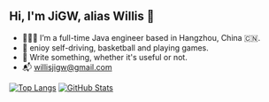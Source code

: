 <h2>Hi, I'm JiGW, alias Willis 👋</h2>



- 🧑🏻‍💻 I’m a full-time Java engineer based in Hangzhou, China 🇨🇳.
- 🚗 enioy self-driving, basketball and playing games.
- 👣 Write something, whether it's useful or not.
- 📬 [willisjigw@gmail.com](mailto:willisjigw@gmail.com)


[![Top Langs](https://github-readme-stats.vercel.app/api/top-langs/?username=jigw24&theme=transparent)](https://github.com/jigw24/)
[![GitHub Stats](https://github-readme-stats.vercel.app/api?username=jigw24&theme=transparent)](https://github.com/jigw24)




